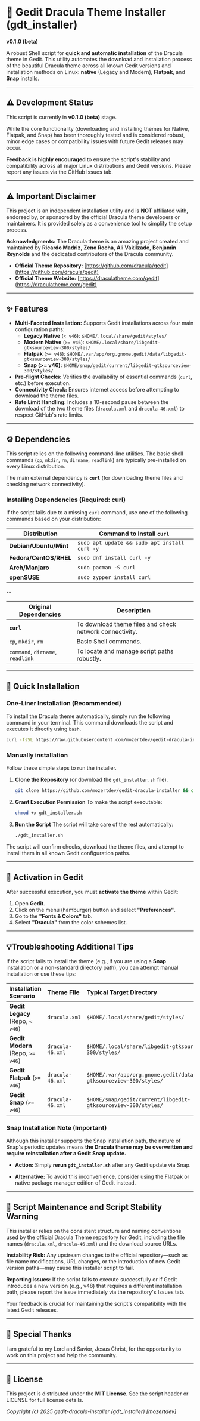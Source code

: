 # 🧛 Gedit Dracula Theme Installer (gdt_installer)

**v0.1.0 (beta)**

A robust Shell script for **quick and automatic installation** of the Dracula theme in Gedit.
This utility automates the download and installation process of the beautiful Dracula theme across all known Gedit versions and installation methods on Linux: **native** (Legacy and Modern), **Flatpak**, and **Snap** installs.

---

## ⚠️ Development Status

This script is currently in **v0.1.0 (beta)** stage.

While the core functionality (downloading and installing themes for Native, Flatpak, and Snap) has been thoroughly tested and is considered robust, minor edge cases or compatibility issues with future Gedit releases may occur.

**Feedback is highly encouraged** to ensure the script's stability and compatibility across all major Linux distributions and Gedit versions. Please report any issues via the GitHub Issues tab.

---

## ⚠️ Important Disclaimer

This project is an independent installation utility and is **NOT** affiliated with, endorsed by, or sponsored by the official Dracula theme developers or maintainers. It is provided solely as a convenience tool to simplify the setup process.

**Acknowledgments:** The Dracula theme is an amazing project created and maintained by **Ricardo Madriz**, **Zeno Rocha**, **Ali Vakilzade**, **Benjamin Reynolds** and the dedicated contributors of the Dracula community.

* **Official Theme Repository:** [https://github.com/dracula/gedit](https://github.com/dracula/gedit)
* **Official Theme Website:** [https://draculatheme.com/gedit](https://draculatheme.com/gedit)

---

## ✨ Features

* **Multi-Faceted Installation:** Supports Gedit installations across four main configuration paths:
  * **Legacy Native** (`< v46`): `$HOME/.local/share/gedit/styles/`
  * **Modern Native** (`>= v46`): `$HOME/.local/share/libgedit-gtksourceview-300/styles/`
  * **Flatpak** (`>= v46`): `$HOME/.var/app/org.gnome.gedit/data/libgedit-gtksourceview-300/styles/`
  * **Snap (>= v46):** `$HOME/snap/gedit/current/libgedit-gtksourceview-300/styles/`
* **Pre-flight Checks:** Verifies the availability of essential commands (`curl`,  etc.) before execution.
* **Connectivity Check:** Ensures internet access before attempting to download the theme files.
* **Rate Limit Handling:** Includes a 10-second pause between the download of the two theme files (`dracula.xml` and `dracula-46.xml`) to respect GitHub's rate limits.

---

## ⚙️ Dependencies

This script relies on the following command-line utilities. The basic shell commands (`cp`, `mkdir`, `rm`, `dirname`, `readlink`) are typically pre-installed on every Linux distribution.

The main external dependency is **`curl`** (for downloading theme files and checking network connectivity).

### Installing Dependencies (Required: curl)

If the script fails due to a missing `curl` command, use one of the following commands based on your distribution:

| Distribution           | Command to Install `curl`                     |
| ---------------------- | --------------------------------------------- |
| **Debian/Ubuntu/Mint** | `sudo apt update && sudo apt install curl -y` |
| **Fedora/CentOS/RHEL** | `sudo dnf install curl -y`                    |
| **Arch/Manjaro**       | `sudo pacman -S curl`                         |
| **openSUSE**           | `sudo zypper install curl`                    |

--

| Original Dependencies            | Description                                             |
| -------------------------------- | ------------------------------------------------------- |
| **`curl`**                       | To download theme files and check network connectivity. |
| `cp`, `mkdir`, `rm`              | Basic Shell commands.                                   |
| `command`, `dirname`, `readlink` | To locate and manage script paths robustly.             |

---

## 🚀 Quick Installation

### One-Liner Installation (Recommended)

To install the Dracula theme automatically, simply run the following command in your terminal. This command downloads the script and executes it directly using `bash`.

```bash
curl -fsSL https://raw.githubusercontent.com/mozertdev/gedit-dracula-installer/main/gdt_installer.sh | bash
```

### Manually installation

Follow these simple steps to run the installer.

1. **Clone the Repository** (or download the `gdt_installer.sh` file).
   
   ```bash
   git clone https://github.com/mozertdev/gedit-dracula-installer && cd gedit-dracula-installer
   ```

2. **Grant Execution Permission**
   To make the script executable:
   
   ```bash
   chmod +x gdt_installer.sh
   ```

3. **Run the Script**
   The script will take care of the rest automatically:
   
   ```bash
   ./gdt_installer.sh
   ```

The script will confirm checks, download the theme files, and attempt to install them in all known Gedit configuration paths.

---

## 🎨 Activation in Gedit

After successful execution, you must **activate the theme** within Gedit:

1. Open **Gedit**.
2. Click on the menu (hamburger) button and select **"Preferences"**.
3. Go to the **"Fonts & Colors"** tab.
4. Select **"Dracula"** from the color schemes list.

---

## 💡Troubleshooting Additional Tips

If the script fails to install the theme (e.g., if you are using a **Snap** installation or a non-standard directory path), you can attempt manual installation or use these tips:

| Installation Scenario             | Theme File       | Typical Target Directory                                                 |
|:--------------------------------- |:---------------- |:------------------------------------------------------------------------ |
| **Gedit Legacy** (Repo, `< v46`)  | `dracula.xml`    | `$HOME/.local/share/gedit/styles/`                                       |
| **Gedit Modern** (Repo, `>= v46`) | `dracula-46.xml` | `$HOME/.local/share/libgedit-gtksourceview-300/styles/`                  |
| **Gedit Flatpak** (`>= v46`)      | `dracula-46.xml` | `$HOME/.var/app/org.gnome.gedit/data/libgedit-gtksourceview-300/styles/` |
| **Gedit Snap** (`>= v46`)         | `dracula-46.xml` | `$HOME/snap/gedit/current/libgedit-gtksourceview-300/styles/`            |

### Snap Installation Note (Important)

Although this installer supports the Snap installation path, the nature of Snap's periodic updates means **the Dracula theme may be overwritten and require reinstallation after a Gedit Snap update.** 

* **Action:** Simply **rerun `gdt_installer.sh`** after any Gedit update via Snap. 

* **Alternative:** To avoid this inconvenience, consider using the Flatpak or native package manager edition of Gedit instead.

---

## 🚨 Script Maintenance and Script Stability Warning

This installer relies on the consistent structure and naming conventions used by the official Dracula Theme repository for Gedit, including the file names (`dracula.xml`, `dracula-46.xml`) and the download source URLs.

**Instability Risk:** Any upstream changes to the official repository—such as file name modifications, URL changes, or the introduction of new Gedit version paths—may cause this installer script to fail.

**Reporting Issues:** If the script fails to execute successfully or if Gedit introduces a new version (e.g., v48) that requires a different installation path, please report the issue immediately via the repository's Issues tab.

Your feedback is crucial for maintaining the script's compatibility with the latest Gedit releases.

---

## 🙏 Special Thanks

I am grateful to my Lord and Savior, Jesus Christ, for the opportunity to work on this project and help the community.

---

## 📄 License

This project is distributed under the **MIT License**. See the script header or LICENSE for full license details.

*Copyright (c) 2025 gedit-dracula-installer (gdt_installer) [mozertdev]*
